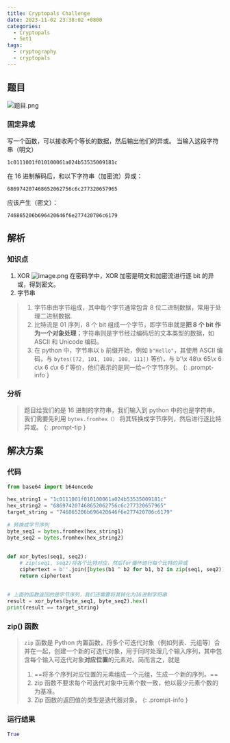 ```yaml
---
title: Cryptopals Challenge
date: 2023-11-02 23:38:02 +0800
categories:
  - Cryptopals
  - Set1
tags:
  - cryptography
  - cryptopals
---
```


## 题目
![题目.png](https://note-for-zephyrryan.oss-cn-beijing.aliyuncs.com/obsidian_picture/%E9%A2%98%E7%9B%AE.png)

### 固定异或
写一个函数，可以接收两个等长的数据，然后输出他们的异或。
当输入这段字符串（明文）
```
1c0111001f010100061a024b53535009181c
```
在 16 进制解码后，和以下字符串（加密流）异或：
```
686974207468652062756c6c277320657965
```
应该产生（密文）：
```
746865206b696420646f6e277420706c6179
```
## 解析

### 知识点
1. XOR
![image.png](https://note-for-zephyrryan.oss-cn-beijing.aliyuncs.com/obsidian_picture/202311072347697.png)
在密码学中，XOR 加密是明文和加密流进行逐 bit 的异或，得到密文。
2. 字节串
>1) 字节串由字节组成，其中每个字节通常包含 8 位二进制数据，常用于处理二进制数据.
>2) 比特流是 01 序列，8 个 bit 组成一个字节，即字节串就是**把 8 个 bit 作为一个对象处理**；字符串则是字节经过编码后的文本类型的数据，如 ASCII 和 Unicode 编码。
>3) 在 python 中，字节串以 `b` 前缀开始，例如 `b"Hello"`，其使用 ASCII 编码，与 `bytes([72, 101, 108, 108, 111])` 等价，与 b'\x 48\x 65\x 6 c\x 6 c\x 6 f'等价，他们表示的是同一给=个字节序列。
{: .prompt-info }

### 分析
> 题目给我们的是 16 进制的字符串，我们输入到 python 中的也是字符串，我们需要先利用 `bytes.fromhex（）` 将其转换成字节序列，然后进行逐比特异或。
{: .prompt-tip }


## 解决方案

### 代码

```python
from base64 import b64encode  
  
hex_string1 = "1c0111001f010100061a024b53535009181c"  
hex_string2 = "686974207468652062756c6c277320657965"  
target_string = "746865206b696420646f6e277420706c6179"  
  
# 转换成字节序列  
byte_seq1 = bytes.fromhex(hex_string1)  
byte_seq2 = bytes.fromhex(hex_string2)  
  
  
def xor_bytes(seq1, seq2):  
    # zip(seq1, seq2)将各个比特对应，然后for循环进行每个比特的异或  
    ciphertext = b''.join([bytes(b1 ^ b2 for b1, b2 in zip(seq1, seq2))])  
    return ciphertext  
  
  
# 上面的函数返回的是字节序列，我们还需要将其转化为16进制字符串  
result = xor_bytes(byte_seq1, byte_seq2).hex()  
print(result == target_string)
```
### zip() 函数
> `zip` 函数是 Python 内置函数，将多个可迭代对象（例如列表、元组等）合并在一起，创建一个新的可迭代对象，用于同时处理几个输入序列，其中包含每个输入可迭代对象**对应位置**的元素对。简而言之，就是
> 1. ==将多个序列对应位置的元素组成一个元组，生成一个新的序列。==
> 2. zip 函数不要求每个可迭代对象中元素个数一致，他以最少元素个数的为基准。
> 3. Zip 函数的返回值的类型是迭代器对象。
{: .prompt-info }
### 运行结果

```python
True
```
